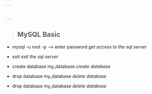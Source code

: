 ```yaml
---


---
```


<blockquote>
<h2 id="mysql-basic">MySQL Basic</h2>
</blockquote>
<ul>
<li>
<p>mysql -u root -p --&gt; enter password <em>get access to the sql server</em> <br></p>
</li>
<li>
<p>exit  <em>exit the sql server</em> <br></p>
</li>
<li>
<p>create database my_database <em>create database</em> <br></p>
</li>
<li>
<p>drop database my_database <em>delete database</em> <br></p>
</li>
<li>
<p>drop database my_database <em>delete database</em> <br></p>
</li>



</ul>

<!--stackedit_data:
eyJoaXN0b3J5IjpbNTEwNzQ5Njk4XX0=
-->